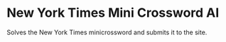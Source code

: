 # New York Times Mini Crossword AI

Solves the New York Times minicrossword and submits it to the site.
